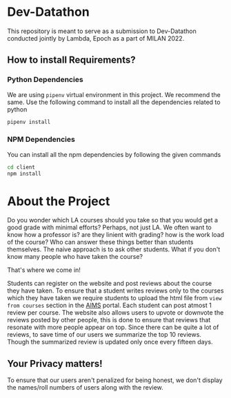 # Dev-Datathon
This repository is meant to serve as a submission to Dev-Datathon conducted jointly by Lambda, Epoch as a part of MILAN 2022. 

## How to install Requirements?
### Python Dependencies
We are using `pipenv` virtual environment in this project. We recommend the same. Use the following command to install all the dependencies related to python
```bash
pipenv install
```

### NPM Dependencies
You can install all the npm dependencies by following the given commands

```bash
cd client
npm install
```

# About the Project
Do you wonder which LA courses should you take so that you would get a good grade with minimal efforts? Perhaps, not just LA. We often want to know how a professor is? are they linient with grading? how is the work load of the course? Who can answer these things better than students themselves. The naive approach is to ask other students. What if you don't know many people who have taken the course? 

That's where we come in!

Students can register on the website and post reviews about the course they have taken. To ensure that a student writes reviews only to the courses which they have taken we require students to upload the html file from `view from courses` section in the [AIMS](https://aims.iith.ac.in/aims/) portal. Each student can post atmost 1 review per course. The website also allows users to upvote or downvote the reviews posted by other people, this is done to ensure that reviews that resonate with more people appear on top. Since there can be quite a lot of reviews, to save time of our users we summarize the top 10 reviews. Though the summarized review is updated only once every fifteen days.

## Your Privacy matters!
To ensure that our users aren't penalized for being honest, we don't display the names/roll numbers of users along with the review.


